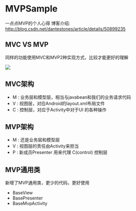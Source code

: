 # MVPSample
一点点MVP的个人心得
博客介绍: http://blog.csdn.net/dantestones/article/details/50899235

## MVC VS MVP
同样的功能使用MVC和MVP2种实现方式，比较才能更好的理解

![](http://img.blog.csdn.net/20160317163144720)


## MVC架构
- M : 业务层和模型层，相当与javabean和我们的业务请求代码
- V  : 视图层，对应Android的layout.xml布局文件
- C  : 控制层，对应于Activity中对于UI 的各种操作

## MVP架构
- M : 还是业务层和模型层
- V  : 视图层的责任由Activity来担当
- P : 新成员Presenter 用来代理 C(control) 控制层

## MVP通用类
新增了MVP通用类，更少的代码，更好使用
* BaseView
* BasePresenter
* BaseMvpActivity
